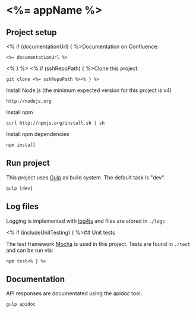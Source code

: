 # <%= appName %>

## Project setup

<% if (documentationUrl) { %>Documentation on Confluence:

    <%= documentationUrl %>
<% } %>
<% if (sshRepoPath) { %>Clone this project:

    git clone <%= sshRepoPath %><% } %>

Install Node.js (the minimum expected version for this project is v4)

    http://nodejs.org

Install npm

    curl http://npmjs.org/install.sh | sh

Install npm dependencies

    npm install

## Run project

This project uses [Gulp](http://gulpjs.com/) as build system. The default task is "dev".

    gulp [dev]

## Log files

Logging is implemented with [log4js](https://github.com/nomiddlename/log4js-node) and files are stored
in `./logs`

<% if (includeUnitTesting) { %>## Unit tests

The test framework [Mocha](http://mochajs.org) is used in this project. Tests are found in `./test` and
can be run via:

    npm test<% } %>

## Documentation

API responses are documentated using the apidoc tool:

    gulp apidoc
